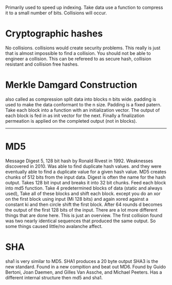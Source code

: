 Primarily used to speed up indexing.
Take data use a function to compress it to a small number of bits.
Collisions will occur.
# Cryptographic hashes
No collisions. collisions would create security problems. This really is just that is almost impossible to find a collision.  You should not be able to engineer a collision.
This can be refereed to as secure hash, collision resistant and collision free hashes.
# Merkle Damgard Construction
also called as compression
split data into blocks n bits wide. padding is used to make the data conformant to the n size. Padding is a fixed patern.
Take each block into a function with an initialization vector. The output of each block is fed in as init vector for the next.
Finally a finalization permeation is applied on the completed output (not in blocks).

-----------------------------------------
# MD5
Message Digest 5, 128 bit hash by Ronald Rivest  in 1992. Weaknesses discovered in 2010.
Was able to find duplicate  hash values. and they were eventually able to find a duplicate value for a given hash value. 
MD5 creates chunks of 512 bits from the input data.
Digest is often the name for the hash output.
Takes 128 bit input and breaks it into 32 bit chunks. Feed each block into md5 function.
Take 4 predetermined blocks of data (static and always used), Take all of these blocks and shift each block. except you do an xor on the first block using input (Mi 128 bits) and again xored against a constant ki and then circle shift the first block. After 64 rounds d becomes the output of the first 128 bits of the input. There are a lot more different things that are done here. This is just an overview. The first collision found was two nearly identical sequences that produced the same output. So some things caused little/no avalanche affect.
# SHA
sha1 is very similar to MD5. SHA1 produces a 20 byte output
SHA3 is the new standard. Found in a new compition and beat out MD6. Found by Guido Bertoni, Joan Daemen, and Gilles Van Assche, and Michael Peeters. Has a different internal structure then md5 and sha1.